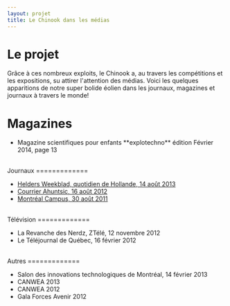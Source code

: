 ```yaml
---
layout: projet
title: Le Chinook dans les médias
---
```


Le projet
=========

Grâce à ces nombreux exploits, le Chinook a, au travers les compétitions et les
expositions, su attirer l'attention des médias. Voici les quelques apparitions 
de notre super bolide éolien dans les journaux, magazines et journaux à travers
le monde!

Magazines
=============
<ul>
<li>Magazine scientifiques pour enfants **explotechno** édition Février 2014, page 13</li>
</ul>
<br>
Journaux
=============
<ul>
<li><a href="http://www.dichtbij.nl/noordkop/regio/artikel/2975201/racing-aeolus-den-helder-hoopt-op-winderige-zeedijk-.aspx">Helders Weekblad, quotidien de Hollande, 14 août 2013</a></li>
<li><a href="http://www.courrierahuntsic.com/Actualites/Vos-nouvelles/2012-08-16/article-3054022/Ingenieurs-dans-le-vent/1">Courrier Ahuntsic, 16 août 2012</a></li>
<li><a href="http://montrealcampus.ca/2011/08/transporte-par-le-vent-3/">Montréal Campus, 30 août 2011</a></li>
</ul>
<br>
Télévision
=============
<ul>
<li>La Revanche des Nerdz, ZTélé, 12 novembre 2012</li>
<li>Le Téléjournal de Québec, 16 février 2012</li>
</ul>
<br>
Autres
=============
<ul>
<li>Salon des innovations technologiques de Montréal, 14 février 2013</li>
<li>CANWEA 2013</li>
<li>CANWEA 2012</li>
<li>Gala Forces Avenir 2012</li>
</ul>

